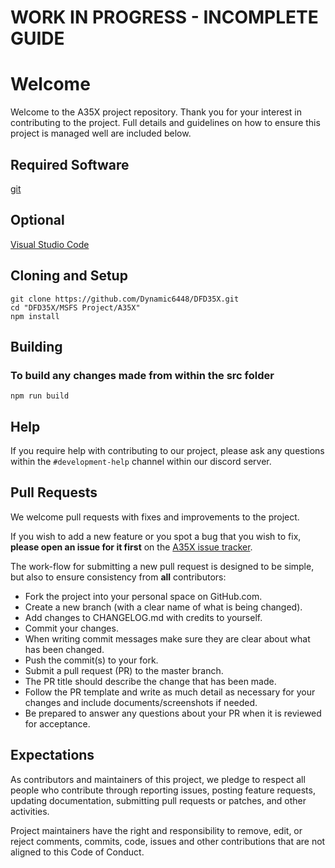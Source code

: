# WORK IN PROGRESS - INCOMPLETE GUIDE
# Welcome

Welcome to the A35X project repository. Thank you for your interest in contributing to the project. Full details and guidelines on how to ensure this project is managed well are included below.

## Required Software

[git](https://git-scm.com/downloads)

## Optional

[Visual Studio Code](https://code.visualstudio.com/download)

## Cloning and Setup

```shell
git clone https://github.com/Dynamic6448/DFD35X.git
cd "DFD35X/MSFS Project/A35X"
npm install
```

## Building

### To build any changes made from within the src folder
```shell
npm run build
```

## Help
If you require help with contributing to our project, please ask any questions within the `#development-help` channel within our discord server.

## Pull Requests

We welcome pull requests with fixes and improvements to the project.

If you wish to add a new feature or you spot a bug that you wish to fix, **please open an issue for it first** on the [A35X issue tracker](https://github.com/Dynamic6448/DFD35X/issues).

The work-flow for submitting a new pull request is designed to be simple, but also to ensure consistency from **all** contributors:
* Fork the project into your personal space on GitHub.com.
* Create a new branch (with a clear name of what is being changed).
* Add changes to CHANGELOG.md with credits to yourself.
* Commit your changes.
* When writing commit messages make sure they are clear about what has been changed.
* Push the commit(s) to your fork.
* Submit a pull request (PR) to the master branch.
* The PR title should describe the change that has been made.
* Follow the PR template and write as much detail as necessary for your changes and include documents/screenshots if needed.
* Be prepared to answer any questions about your PR when it is reviewed for acceptance.

## Expectations
As contributors and maintainers of this project, we pledge to respect all people who contribute through reporting issues, posting feature requests, updating documentation, submitting pull requests or patches, and other activities.

Project maintainers have the right and responsibility to remove, edit, or reject comments, commits, code, issues and other contributions that are not aligned to this Code of Conduct.
